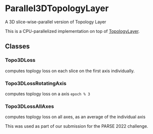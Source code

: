 # Parallel3DTopologyLayer
A 3D slice-wise-parallel version of Topology Layer


This is a CPU-parallelized implementation on top of [TopologyLayer](https://github.com/bruel-gabrielsson/TopologyLayer).

## Classes

### Topo3DLoss
computes toplogy loss on each slice on the first axis individually.

### Topo3DLossRotatingAxis
computes toplogy loss on a axis `epoch % 3`

### Topo3DLossAllAxes
computes toplogy loss on all axes, as an average of the individual axis





This was used as part of our submission for the PARSE 2022 challenge.
